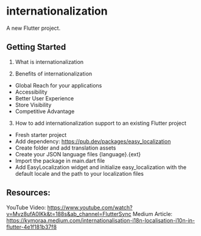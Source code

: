 # internationalization

A new Flutter project.

## Getting Started

1. What is internationalization

2. Benefits of internationalization
- Global Reach for your applications
- Accessibility
- Better User Experience
- Store Visibility
- Competitive Advantage

3. How to add internationalization support to an existing Flutter project
- Fresh starter project
- Add dependency: https://pub.dev/packages/easy_localization
- Create folder and add translation assets
- Create your JSON language files {language}.{ext}
- Import the package in main.dart file 
- Add EasyLocalization widget and initialize easy_localization with the default locale and the path to your localization files

## Resources:
YouTube Video: https://www.youtube.com/watch?v=Mvz8ufA0IKk&t=188s&ab_channel=FlutterSync 
Medium Article: https://kymoraa.medium.com/internationalisation-i18n-localisation-i10n-in-flutter-4e1f181b37f8 
